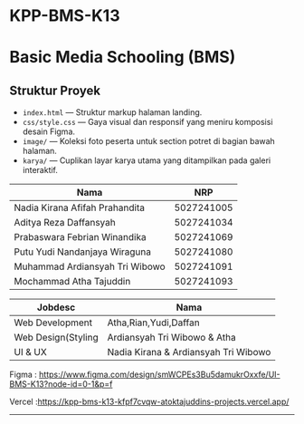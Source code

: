 # KPP-BMS-K13
# Basic Media Schooling (BMS)



## Struktur Proyek

- `index.html` — Struktur markup halaman landing.
- `css/style.css` — Gaya visual dan responsif yang meniru komposisi desain Figma.
- `image/` — Koleksi foto peserta untuk section potret di bagian bawah halaman.
- `karya/` — Cuplikan layar karya utama yang ditampilkan pada galeri interaktif.



| Nama | NRP       |
|-------|-----------|
| Nadia Kirana Afifah Prahandita | 5027241005   |
| Aditya Reza Daffansyah | 5027241034   |
| Prabaswara Febrian Winandika | 5027241069   |
| Putu Yudi Nandanjaya Wiraguna | 5027241080  |
| Muhammad Ardiansyah Tri Wibowo | 5027241091   |
| Mochammad Atha Tajuddin | 5027241093   |


| Jobdesc | Nama       |
|-------|-----------|
|  Web Development     | Atha,Rian,Yudi,Daffan  |
|  Web Design(Styling   |Ardiansyah Tri Wibowo & Atha |
|  UI & UX    | Nadia Kirana & Ardiansyah Tri Wibowo   |



Figma    : https://www.figma.com/design/smWCPEs3Bu5damukrOxxfe/UI-BMS-K13?node-id=0-1&p=f

Vercel   :https://kpp-bms-k13-kfpf7cvqw-atoktajuddins-projects.vercel.app/

---
